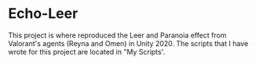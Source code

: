 # Echo-Leer
This project is where reproduced  the Leer and Paranoia effect from Valorant's agents (Reyna and Omen) in Unity 2020.
The scripts that I have wrote for this project are located in "My Scripts'.
